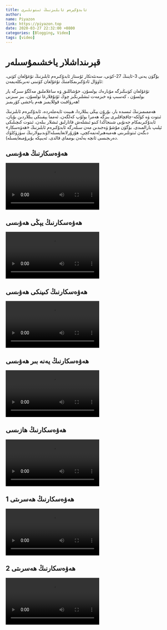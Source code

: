 ```yaml
---
title: ئابدۇكېرەم ئابلىزنىڭ ئىتوتلىرى
author:
name: Piyazon
link: https://piyazon.top
date: 2020-03-27 22:32:00 +0800
categories: [Blogging, Video]
tags: [video]
---
```


<style>
  @import url(/assets/css/uyghur.css);
</style>

# قېرىنداشلار ياخشىمۇسىلەر



بۇگۈن يەنى 3-ئاينىڭ 27-كۈنى، سەنئەتكار ئۇستاز ئابدۇكىرەم ئابلىزنىڭ تۇغۇلغان كۈنى، ئاۋۋال ئادۇكىرىمكامنىڭ تۇغۇلغان كۈنىنى
تەبرىكلەيمەن:

تۇغۇلغان كۈنىڭىزگە مۇبارەك بولسۇن، خۇشاللىق ۋە ساغلاملىق مەڭگۈ سىزگە يار بولسۇن ، كەسىپ ۋە خىزمەت ئىشلىرىڭىز چوڭ
ئۇتۇقلارغا تولسۇن، بىز سىزنى ھەرۋاقىت قوللايمىز ھەم ياخشى كۆرىمىز!



ھەممىمىزنىڭ ئىسىدە بار، بۇرۇن يېڭى يىللاردا، ھىيىت ئايەملەردە، ئابدۇكىرەم ئابلىزنىڭ ئىتوت ۋە كۈلكە-چاقچاقلىرى بىزگە
ھەمرا بولۇپ كەلگەن، ئەمما يېقىنكى يىللاردىن بۇيان، ئابدۇكىرىمكام جەنۇبى شىنجاڭدا كىنو ئىشلەش قاتارلىق ئىشلار بىلەن،
ئىتوت كىچىلىكى ئېلىپ بارالمىدى. بۈگۈن مۇشۇ ۋەجىدىن مەن سىلەرگە ئابدۇكىرەم ئابلىزنىڭ «ھەۋەسكار» دىگەن ئىتوتلىرىنى
ھەمبەھىرلەنمەكچى، ھۇزۇرلانغايسىلە!(ۋىدىيولارنىڭ سۈزۈكلۈك دەرىجىسى ئانچە بەلەن بومماي قالدى، ئەيىپكە بۇيرۇمىغايسىلە).


<!-- 1 -->
<h2 class="sub-title">
  ھەۋەسكارنىڭ ھەۋىسى
</h2>
<video id="player1" playsinline controls
  data-poster="https://git.lug.ustc.edu.cn/flame3/images/-/raw/main/old-salon/abdu/0.jpg" wxv="wxv_1267622315538481152"
  src="">
  <source src="" type="video/mp4" class="p1s2" size="720" />
  <source src="" type="video/mp4" class="p1s3" size="480" />
</video>
<script>
  $.getJSON('https://api.allorigins.win/get?url=' + encodeURIComponent('http://mp.weixin.qq.com/mp/videoplayer?action=get_mp_video_play_url&vid=' + $("#player1").attr("wxv")), function (data) {
    const respon = jQuery.parseJSON(data.contents);
    const gaoqing = respon['url_info'][0]['url'].slice(0, 4) + "s" + respon['url_info'][0]['url'].slice(4);
    const biaoqing = respon['url_info'][1]['url'].slice(0, 4) + "s" + respon['url_info'][1]['url'].slice(4);
    $("#player1").attr("src", gaoqing);
    $(".p1s2").attr("src", gaoqing);
    $(".p1s3").attr("src", biaoqing);
  });
</script>
<!-- Plyr Video Player -->
<script src="/assets/js/plyr/plyr.js"></script>
<script>
  const player1 = new Plyr("#player1", {
    fullscreen: { enabled: true, fallback: true, iosNative: true, container: null },
    speed: { selected: 1, options: [0.5, 0.75, 1, 1.25, 1.5] },
  });
</script>


<!-- 2 -->
<h2 class="sub-title">
  ھەۋەسكارنىڭ يېڭى ھەۋىسى
</h2>
<video id="player2" playsinline controls
  data-poster="https://git.lug.ustc.edu.cn/flame3/images/-/raw/main/old-salon/abdu/0-1.jpg"
  wxv="wxv_1267648243316523009" src="">
  <source src="" type="video/mp4" class="p2s3" size="480" />
</video>
<script>
  $.getJSON('https://api.allorigins.win/get?url=' + encodeURIComponent('http://mp.weixin.qq.com/mp/videoplayer?action=get_mp_video_play_url&vid=' + $("#player2").attr("wxv")), function (data) {
    const respon = jQuery.parseJSON(data.contents);
    const biaoqing = respon['url_info'][0]['url'].slice(0, 4) + "s" + respon['url_info'][0]['url'].slice(4);
    $("#player2").attr("src", biaoqing);
    $(".p2s3").attr("src", biaoqing);
  });
</script>
<!-- Plyr Video Player -->
<script src="/assets/js/plyr/plyr.js"></script>
<script>
  const player2 = new Plyr("#player2", {
    fullscreen: { enabled: true, fallback: true, iosNative: true, container: null },
    speed: { selected: 1, options: [0.5, 0.75, 1, 1.25, 1.5] },
  });
</script>






<!-- 3 -->
<h2 class="sub-title">
  ھەۋەسكارنىڭ كىينكى ھەۋىسى
</h2>
<video id="player3" playsinline controls
  data-poster="https://git.lug.ustc.edu.cn/flame3/images/-/raw/main/old-salon/abdu/0-2.jpg"
  wxv="wxv_1267649982241406976" src="">
  <source src="" type="video/mp4" class="p3s1" size="1080" />
  <source src="" type="video/mp4" class="p3s2" size="720" />
  <source src="" type="video/mp4" class="p3s3" size="480" />
</video>
<script>
  $.getJSON('https://api.allorigins.win/get?url=' + encodeURIComponent('http://mp.weixin.qq.com/mp/videoplayer?action=get_mp_video_play_url&vid=' + $("#player3").attr("wxv")), function (data) {
    const respon = jQuery.parseJSON(data.contents);
    const chaoqing = respon['url_info'][0]['url'].slice(0, 4) + "s" + respon['url_info'][0]['url'].slice(4);
    const gaoqing = respon['url_info'][1]['url'].slice(0, 4) + "s" + respon['url_info'][1]['url'].slice(4);
    const biaoqing = respon['url_info'][2]['url'].slice(0, 4) + "s" + respon['url_info'][2]['url'].slice(4);
    $("#player3").attr("src", chaoqing);
    $(".p3s1").attr("src", chaoqing);
    $(".p3s2").attr("src", gaoqing);
    $(".p3s3").attr("src", biaoqing);
  });
</script>
<!-- Plyr Video Player -->
<script src="/assets/js/plyr/plyr.js"></script>
<script>
  const player3 = new Plyr("#player3", {
    fullscreen: { enabled: true, fallback: true, iosNative: true, container: null },
    speed: { selected: 1, options: [0.5, 0.75, 1, 1.25, 1.5] },
  });
</script>



<!-- 4 -->
<h2 class="sub-title">
  ھەۋەسكارنىڭ يەنە بىر ھەۋىسى
</h2>
<video id="player4" playsinline controls
  data-poster="https://git.lug.ustc.edu.cn/flame3/images/-/raw/main/old-salon/abdu/0-3.jpg"
  wxv="wxv_1267655505183473665" src="">
  <source src="" type="video/mp4" class="p4s3" size="480" />
</video>
<script>
  $.getJSON('https://api.allorigins.win/get?url=' + encodeURIComponent('http://mp.weixin.qq.com/mp/videoplayer?action=get_mp_video_play_url&vid=' + $("#player4").attr("wxv")), function (data) {
    const respon = jQuery.parseJSON(data.contents);
    const biaoqing = respon['url_info'][0]['url'].slice(0, 4) + "s" + respon['url_info'][0]['url'].slice(4);
    $("#player4").attr("src", biaoqing);
    $(".p4s3").attr("src", biaoqing);
  });
</script>
<!-- Plyr Video Player -->
<script src="/assets/js/plyr/plyr.js"></script>
<script>
  const player4 = new Plyr("#player4", {
    fullscreen: { enabled: true, fallback: true, iosNative: true, container: null },
    speed: { selected: 1, options: [0.5, 0.75, 1, 1.25, 1.5] },
  });
</script>


<!-- 5 -->
<h2 class="sub-title">
  ھەۋەسكارنىڭ ھازىسى
</h2>
<video id="player5" playsinline controls
  data-poster="https://git.lug.ustc.edu.cn/flame3/images/-/raw/main/old-salon/abdu/0-4.jpg"
  wxv="wxv_1267658653109288961" src="">
  <source src="" type="video/mp4" class="p5s3" size="480" />
</video>
<script>
  $.getJSON('https://api.allorigins.win/get?url=' + encodeURIComponent('http://mp.weixin.qq.com/mp/videoplayer?action=get_mp_video_play_url&vid=' + $("#player5").attr("wxv")), function (data) {
    const respon = jQuery.parseJSON(data.contents);
    const biaoqing = respon['url_info'][0]['url'].slice(0, 4) + "s" + respon['url_info'][0]['url'].slice(4);
    $("#player5").attr("src", biaoqing);
    $(".p5s3").attr("src", biaoqing);
  });
</script>
<!-- Plyr Video Player -->
<script src="/assets/js/plyr/plyr.js"></script>
<script>
  const player5 = new Plyr("#player5", {
    fullscreen: { enabled: true, fallback: true, iosNative: true, container: null },
    speed: { selected: 1, options: [0.5, 0.75, 1, 1.25, 1.5] },
  });
</script>



<!-- 6 -->
<h2 class="sub-title">
  ھەۋەسكارنىڭ ھەسرىتى 1
</h2>
<video id="player6" playsinline controls
  data-poster="https://git.lug.ustc.edu.cn/flame3/images/-/raw/main/old-salon/abdu/0-5.jpg"
  wxv="wxv_1267660769001439232" src="">
  <source src="" type="video/mp4" class="p6s3" size="480" />
</video>
<script>
  $.getJSON('https://api.allorigins.win/get?url=' + encodeURIComponent('http://mp.weixin.qq.com/mp/videoplayer?action=get_mp_video_play_url&vid=' + $("#player6").attr("wxv")), function (data) {
    const respon = jQuery.parseJSON(data.contents);
    const biaoqing = respon['url_info'][0]['url'].slice(0, 4) + "s" + respon['url_info'][0]['url'].slice(4);
    $("#player6").attr("src", biaoqing);
    $(".p6s3").attr("src", biaoqing);
  });
</script>
<!-- Plyr Video Player -->
<script src="/assets/js/plyr/plyr.js"></script>
<script>
  const player6 = new Plyr("#player6", {
    fullscreen: { enabled: true, fallback: true, iosNative: true, container: null },
    speed: { selected: 1, options: [0.5, 0.75, 1, 1.25, 1.5] },
  });
</script>



<!-- 7 -->
<h2 class="sub-title">
  ھەۋەسكارنىڭ ھەسرىتى 2
</h2>
<video id="player7" playsinline controls
  data-poster="https://git.lug.ustc.edu.cn/flame3/images/-/raw/main/old-salon/abdu/0-6.jpg"
  wxv="wxv_1270444608039911424" src="">
  <source src="" type="video/mp4" class="p7s2" size="720" />
  <source src="" type="video/mp4" class="p7s3" size="480" />
</video>
<script>
  $.getJSON('https://api.allorigins.win/get?url=' + encodeURIComponent('http://mp.weixin.qq.com/mp/videoplayer?action=get_mp_video_play_url&vid=' + $("#player7").attr("wxv")), function (data) {
    const respon = jQuery.parseJSON(data.contents);
    const gaoqing = respon['url_info'][0]['url'].slice(0, 4) + "s" + respon['url_info'][0]['url'].slice(4);
    const biaoqing = respon['url_info'][1]['url'].slice(0, 4) + "s" + respon['url_info'][1]['url'].slice(4);
    $("#player7").attr("src", gaoqing);
    $(".p7s2").attr("src", gaoqing);
    $(".p7s3").attr("src", biaoqing);
  });
</script>

<!-- Plyr Video Player -->
<script src="/assets/js/plyr/plyr.js"></script>
<script>
  const player7 = new Plyr("#player7", {
    fullscreen: { enabled: true, fallback: true, iosNative: true, container: null },
    speed: { selected: 1, options: [0.5, 0.75, 1, 1.25, 1.5] },
  });
</script>
